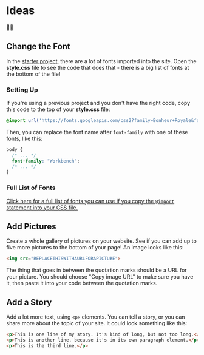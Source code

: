 # Ideas
🤔💭

## Change the Font
In the [starter project](https://vscodeedu.com/9PVuag6hDfE6U4sdd8tt), there are a lot of fonts imported into the site. Open the **style.css** file to see the code that does that - there is a big list of fonts at the bottom of the file!

### Setting Up
If you're using a previous project and you don't have the right code, copy this code to the top of your **style.css** file:

```css
@import url('https://fonts.googleapis.com/css2?family=Bonheur+Royale&family=Butterfly+Kids&family=Dancing+Script:wght@400..700&family=Honk&family=Lacquer&family=Limelight&family=Oswald&family=Pirata+One&family=Single+Day&family=Slackey&family=Workbench&family=Yarndings+12&display=swap');
```

Then, you can replace the font name after `font-family` with one of these fonts, like this:

```css
body {
  /* ... */
  font-family: "Workbench";
  /* ... */
}
```

### Full List of Fonts
[Click here for a full list of fonts you can use if you copy the `@import` statement into your CSS file.](FontList.md)

## Add Pictures
Create a whole gallery of pictures on your website. See if you can add up to five more pictures to the bottom of your page! An image looks like this:

```html
<img src="REPLACETHISWITHAURLFORAPICTURE">
```

The thing that goes in between the quotation marks should be a URL for your picture. You should choose "Copy image URL" to make sure you have it, then paste it into your code between the quotation marks.

## Add a Story
Add a lot more text, using `<p>` elements. You can tell a story, or you can share more about the topic of your site. It could look something like this:

```html
<p>This is one line of my story. It's kind of long, but not too long.</p>
<p>This is another line, because it's in its own paragraph element.</p>
<p>This is the third line.</p>
```